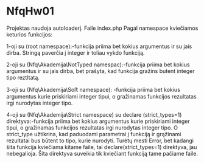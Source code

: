 # NfqHw01

Projektas naudoja autoloaderį. Faile index.php Pagal namespace kviečiamos keturios funkcijos:

1-oji su (root namespace):-funkcija priima bet kokius argumentus ir su jais dirba. Stringą paverčia į integer ir toliau vykdo funkciją.

2-oji su (Nfq\Akademija\NotTyped namespac):-funkcija priima bet kokius argumentus ir su jais dirba, bet prašyta, kad funkcija gražins butent integer tipo reztltatą.

3-oji su (Nfq\Akademija\Soﬅ namespace): -funkcija priima bet kokius argumentus kurie priskiriami integer tipui, o gražinamas funkcijos rezultatas irgi nurodytas integer tipo.

4-oji su (Nfq\Akademija\Strict namespace) su declare (strict_types=1) direktyva:-funkcija priima bet kokius argumentus kurie priskiriami integer tipui, o gražinamas funkcijos rezultatas irgi nurodytas integer tipo. 
O strict_type užtikrina, kad paduodami parametrai į funkciją ir grąžinami rezultatai bus būtent to tipo, kurie nurodyti. Turėtų mesti Error, bet kadangi šita funkcija kviečiama kitame faile, tai  declare(strict_types=1) direktyva, jau nebegalioja. Šita direktyva suveikia tik kviečiant funkciją tame pačiame faile.
